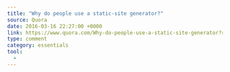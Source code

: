 ```yaml
---
title: "Why do people use a static-site generator?"
source: Quora
date: 2016-03-16 22:27:00 +0000
link: https://www.quora.com/Why-do-people-use-a-static-site-generator?share=1
type: comment
category: essentials
tool:
  - 
---
```






